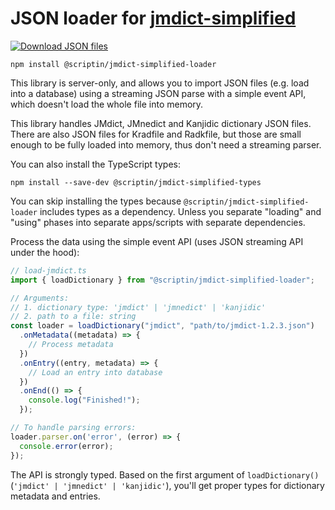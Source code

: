 # JSON loader for [jmdict-simplified](https://github.com/scriptin/jmdict-simplified)

[![Download JSON files](https://img.shields.io/static/v1?label=Download&message=JSON%20files&color=blue&style=for-the-badge)](https://github.com/scriptin/jmdict-simplified/releases/latest)

```shell
npm install @scriptin/jmdict-simplified-loader
```

This library is server-only, and allows you to import JSON files
(e.g. load into a database) using a streaming JSON parse
with a simple event API,  which doesn't load the whole file into memory.

This library handles JMdict, JMnedict and Kanjidic dictionary JSON files.
There are also JSON files for Kradfile and Radkfile, but those are small
enough to be fully loaded into memory, thus don't need a streaming parser.

You can also install the TypeScript types:

```shell
npm install --save-dev @scriptin/jmdict-simplified-types
```

You can skip installing the types because `@scriptin/jmdict-simplified-loader` includes types
as a dependency. Unless you separate "loading" and "using" phases into separate apps/scripts
with separate dependencies.

Process the data using the simple event API (uses JSON streaming API under the hood):

```ts
// load-jmdict.ts
import { loadDictionary } from "@scriptin/jmdict-simplified-loader";

// Arguments:
// 1. dictionary type: 'jmdict' | 'jmnedict' | 'kanjidic'
// 2. path to a file: string
const loader = loadDictionary("jmdict", "path/to/jmdict-1.2.3.json")
  .onMetadata((metadata) => {
    // Process metadata
  })
  .onEntry((entry, metadata) => {
    // Load an entry into database
  })
  .onEnd(() => {
    console.log("Finished!");
  });

// To handle parsing errors:
loader.parser.on('error', (error) => {
  console.error(error);
});
```

The API is strongly typed. Based on the first argument of `loadDictionary()`
(`'jmdict' | 'jmnedict' | 'kanjidic'`), you'll get proper types
for dictionary metadata and entries.
